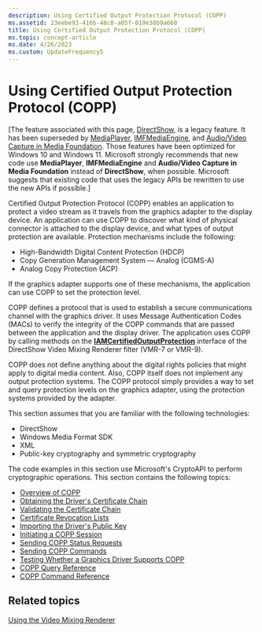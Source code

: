 ```yaml
---
description: Using Certified Output Protection Protocol (COPP)
ms.assetid: 23eebe93-416b-48c8-a05f-019e38b9a660
title: Using Certified Output Protection Protocol (COPP)
ms.topic: concept-article
ms.date: 4/26/2023
ms.custom: UpdateFrequency5
---
```


# Using Certified Output Protection Protocol (COPP)

\[The feature associated with this page, [DirectShow](/windows/win32/directshow/directshow), is a legacy feature. It has been superseded by [MediaPlayer](/uwp/api/Windows.Media.Playback.MediaPlayer), [IMFMediaEngine](/windows/win32/api/mfmediaengine/nn-mfmediaengine-imfmediaengine), and [Audio/Video Capture in Media Foundation](/windows/win32/medfound/audio-video-capture-in-media-foundation). Those features have been optimized for Windows 10 and Windows 11. Microsoft strongly recommends that new code use **MediaPlayer**, **IMFMediaEngine** and **Audio/Video Capture in Media Foundation** instead of **DirectShow**, when possible. Microsoft suggests that existing code that uses the legacy APIs be rewritten to use the new APIs if possible.\]

Certified Output Protection Protocol (COPP) enables an application to protect a video stream as it travels from the graphics adapter to the display device. An application can use COPP to discover what kind of physical connector is attached to the display device, and what types of output protection are available. Protection mechanisms include the following:

-   High-Bandwidth Digital Content Protection (HDCP)
-   Copy Generation Management System — Analog (CGMS-A)
-   Analog Copy Protection (ACP)

If the graphics adapter supports one of these mechanisms, the application can use COPP to set the protection level.

COPP defines a protocol that is used to establish a secure communications channel with the graphics driver. It uses Message Authentication Codes (MACs) to verify the integrity of the COPP commands that are passed between the application and the display driver. The application uses COPP by calling methods on the [**IAMCertifiedOutputProtection**](/windows/desktop/api/Strmif/nn-strmif-iamcertifiedoutputprotection) interface of the DirectShow Video Mixing Renderer filter (VMR-7 or VMR-9).

COPP does not define anything about the digital rights policies that might apply to digital media content. Also, COPP itself does not implement any output protection systems. The COPP protocol simply provides a way to set and query protection levels on the graphics adapter, using the protection systems provided by the adapter.

This section assumes that you are familiar with the following technologies:

-   DirectShow
-   Windows Media Format SDK
-   XML
-   Public-key cryptography and symmetric cryptography

The code examples in this section use Microsoft's CryptoAPI to perform cryptographic operations. This section contains the following topics:

-   [Overview of COPP](overview-of-copp.md)
-   [Obtaining the Driver's Certificate Chain](obtaining-the-drivers-certificate-chain.md)
-   [Validating the Certificate Chain](validating-the-certificate-chain.md)
-   [Certificate Revocation Lists](certificate-revocation-lists.md)
-   [Importing the Driver's Public Key](importing-the-drivers-public-key.md)
-   [Initiating a COPP Session](initiating-a-copp-session.md)
-   [Sending COPP Status Requests](sending-copp-status-requests.md)
-   [Sending COPP Commands](sending-copp-commands.md)
-   [Testing Whether a Graphics Driver Supports COPP](testing-whether-a-graphics-driver-supports-copp.md)
-   [COPP Query Reference](copp-query-reference.md)
-   [COPP Command Reference](copp-command-reference.md)

## Related topics

<dl> <dt>

[Using the Video Mixing Renderer](using-the-video-mixing-renderer.md)
</dt> </dl>

 

 



